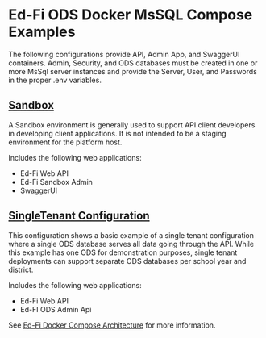 # Ed-Fi ODS Docker MsSQL Compose Examples
The following configurations provide API, Admin App, and SwaggerUI containers. Admin, Security, and ODS databases must be created in one or more MsSql server instances and provide the Server, User, and Passwords in the proper .env variables.

## [Sandbox](compose-sandbox-env.yml)
A Sandbox environment is generally used to support API client developers in developing client applications. It is not intended to be a staging environment for the platform host.

Includes the following web applications:
* Ed-Fi Web API
* Ed-Fi Sandbox Admin
* SwaggerUI

## [SingleTenant Configuration](compose-single-tenant-env.yml)
This configuration shows a basic example of a single tenant configuration where a single ODS database serves all data going through the API. While this example has one ODS for demonstration purposes, single tenant deployments can support separate ODS databases per school year and district.

Includes the following web applications:
* Ed-Fi Web API
* Ed-FI ODS Admin Api

See [Ed-Fi Docker Compose Architecture](https://techdocs.ed-fi.org/display/EDFITOOLS/Ed-Fi+Docker+Compose+Architecture) for more information.
